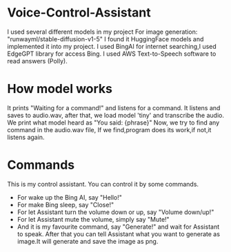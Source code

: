 # Voice-Control-Assistant

I used several different models in my project
For image generation: "runwayml/stable-diffusion-v1-5"
  I found it HuggingFace models and implemented it into my project.
  I used BingAI for internet searching,I used EdgeGPT library for access Bing.
  I used AWS Text-to-Speech software to read answers (Polly).

# How model works
It prints "Waiting for a command!" and listens for a command.
It listens and saves to audio.wav, after that, we load model 'tiny' and transcribe the audio.
We print what model heard as "You said: {phrase}"
Now, we try to find any command in the audio.wav file,
If we find,program does its work,if not,it listens again.

# Commands
This is my control assistant. You can control it by some commands.
* For wake up the Bing AI, say "Hello!"
* For make Bing sleep, say "Close!"
* For let Assistant turn the volume down or up, say "Volume down/up!"
* For let Assistant mute the volume, simply say "Mute!"
* And it is my favourite command, say "Generate!" and wait for Assistant to speak. After that you can tell Assistant what you want to generate as image.It will generate and save the image as png.

